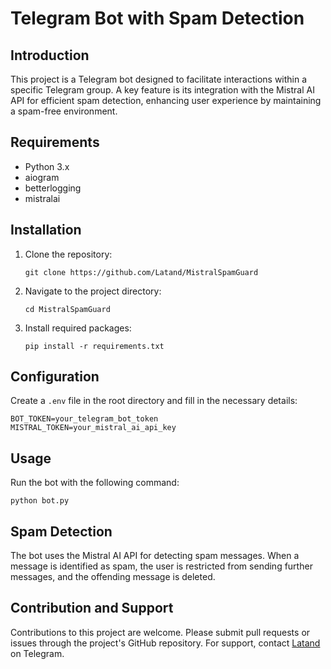 # Telegram Bot with Spam Detection

## Introduction
This project is a Telegram bot designed to facilitate interactions within a specific Telegram group. A key feature is its integration with the Mistral AI API for efficient spam detection, enhancing user experience by maintaining a spam-free environment.

## Requirements
- Python 3.x
- aiogram
- betterlogging
- mistralai

## Installation
1. Clone the repository:
   ```
   git clone https://github.com/Latand/MistralSpamGuard
   ```
2. Navigate to the project directory:
   ```
   cd MistralSpamGuard
   ```
3. Install required packages:
   ```
   pip install -r requirements.txt
   ```

## Configuration
Create a `.env` file in the root directory and fill in the necessary details:
```
BOT_TOKEN=your_telegram_bot_token
MISTRAL_TOKEN=your_mistral_ai_api_key
```

## Usage
Run the bot with the following command:
```
python bot.py
```

## Spam Detection
The bot uses the Mistral AI API for detecting spam messages. When a message is identified as spam, the user is restricted from sending further messages, and the offending message is deleted.

## Contribution and Support
Contributions to this project are welcome. Please submit pull requests or issues through the project's GitHub repository. For support, contact [Latand](t.me/latand) on Telegram.
